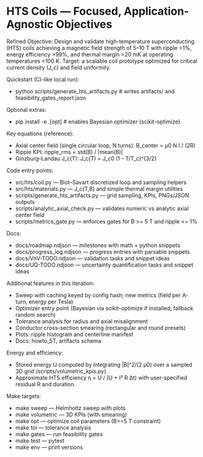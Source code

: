 # HTS Coils — Focused, Application-Agnostic Objectives

Refined Objective: Design and validate high-temperature superconducting (HTS) coils achieving a magnetic field strength of 5–10 T with ripple <1%, energy efficiency >99%, and thermal margin >20 mK at operating temperatures <100 K. Target: a scalable coil prototype optimized for critical current density (J_c) and field uniformity.

Quickstart (CI-like local run):
- python scripts/generate_hts_artifacts.py  # writes artifacts/ and feasibility_gates_report.json

Optional extras:
- pip install -e .[opt]  # enables Bayesian optimizer (scikit-optimize)

Key equations (reference):
- Axial center field (single circular loop, N turns): B_center = μ0 N I / (2R)
- Ripple KPI: ripple_rms = std(B) / |mean(B)|
- Ginzburg–Landau J_c(T): J_c(T) = J_c0 (1 - T/T_c)^{3/2}

Code entry points:
- src/hts/coil.py — Biot–Savart discretized loop and sampling helpers
- src/hts/materials.py — J_c(T,B) and simple thermal margin utilities
- scripts/generate_hts_artifacts.py — grid sampling, KPIs, PNGs/JSON outputs
- scripts/analytic_axial_check.py — validates numeric vs analytic axial center field
- scripts/metrics_gate.py — enforces gates for B >= 5 T and ripple <= 1%

Docs:
- docs/roadmap.ndjson — milestones with math + python snippets
- docs/progress_log.ndjson — progress entries with parsable snippets
- docs/VnV-TODO.ndjson — validation tasks and snippet ideas
- docs/UQ-TODO.ndjson — uncertainty quantification tasks and snippet ideas

Additional features in this iteration:
- Sweep with caching keyed by config hash; new metrics (field per A-turn, energy per Tesla)
- Optimizer entry point (Bayesian via scikit-optimize if installed; fallback random search)
- Tolerance analysis for radius and axial misalignment
- Conductor cross-section smearing (rectangular and round presets)
- Plots: ripple histogram and centerline manifest
- Docs: howto_5T, artifacts schema

Energy and efficiency:
- Stored energy U computed by integrating |B|^2/(2 μ0) over a sampled 3D grid (scripts/volumetric_kpis.py).
- Approximate HTS efficiency η = U / (U + I² R Δt) with user-specified residual R and duration.

Make targets:
- make sweep — Helmholtz sweep with plots
- make volumetric — 3D KPIs (with smearing)
- make opt — optimize coil parameters (B>=5 T constraint)
- make tol — tolerance analysis
- make gates — run feasibility gates
- make test — pytest
- make env — print versions
